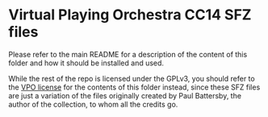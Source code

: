 Virtual Playing Orchestra CC14 SFZ files
========================================

Please refer to the main README for a description of the content of this folder and how it should be installed and used.

While the rest of the repo is licensed under the GPLv3, you should refer to the [VPO license](http://virtualplaying.com/virtual-playing-orchestra/#licensing) for the contents of this folder instead, since these SFZ files are just a variation of the files originally created by Paul Battersby, the author of the collection, to whom all the credits go.
